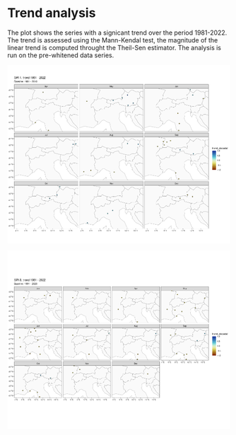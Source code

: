 # Trend analysis

The plot shows the series with a signicant trend over the period 1981-2022. The trend is assessed using the Mann-Kendal test, the magnitude of the linear trend is computed throught the Theil-Sen estimator. The analysis is run on the pre-whitened data series.


![Trend analysis](./img/spi/trend_spi1_1981_2010.png)

![Trend analysis](./img/spi/trend_spi3_1991_2020.png)
